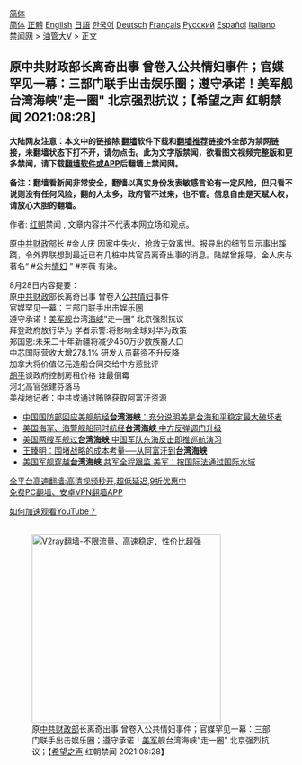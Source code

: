  <!-- 面包屑导航 --> <div class="breadcrumb"><!-- GTranslate: https://gtranslate.io/ -->  <div class="switcher notranslate">  <div class="selected">  <a href="#" onclick="return false;"> 简体</a>  </div>  <div class="option">  <a href="https://www.bannedbook.org" onclick="doGTranslate('zh-CN|zh-CN');jQuery('div.switcher div.selected a').html(jQuery(this).html());return false;" title="简体中文" class="nturl selected"> 简体</a>  <a href="https://www.bannedbook.org/zh-tw/" onclick="doGTranslate('zh-CN|zh-TW');jQuery('div.switcher div.selected a').html(jQuery(this).html());return false;" title="繁體中文" class="nturl"> 正體</a>  <a href="https://www.bannedbook.org/en/" onclick="doGTranslate('zh-CN|en');jQuery('div.switcher div.selected a').html(jQuery(this).html());return false;" title="English" class="nturl"> English</a>  <a href="https://www.bannedbook.org/ja/" onclick="doGTranslate('zh-CN|ja');jQuery('div.switcher div.selected a').html(jQuery(this).html());return false;" title="日本語" class="nturl"> 日語</a>  <a href="https://www.bannedbook.org/ko/" onclick="doGTranslate('zh-CN|ko');jQuery('div.switcher div.selected a').html(jQuery(this).html());return false;" title="한국어" class="nturl"> 한국어</a>  <a href="https://www.bannedbook.org/de/" onclick="doGTranslate('zh-CN|de');jQuery('div.switcher div.selected a').html(jQuery(this).html());return false;" title="Deutsch" class="nturl"> Deutsch</a>  <a href="https://www.bannedbook.org/fr/" onclick="doGTranslate('zh-CN|fr');jQuery('div.switcher div.selected a').html(jQuery(this).html());return false;" title="Français" class="nturl"> Français</a>  <a href="https://www.bannedbook.org/ru/" onclick="doGTranslate('zh-CN|ru');jQuery('div.switcher div.selected a').html(jQuery(this).html());return false;" title="Русский" class="nturl"> Русский</a>  <a href="https://www.bannedbook.org/es/" onclick="doGTranslate('zh-CN|es');jQuery('div.switcher div.selected a').html(jQuery(this).html());return false;" title="Español" class="nturl"> Español</a>  <a href="https://www.bannedbook.org/it/" onclick="doGTranslate('zh-CN|it');jQuery('div.switcher div.selected a').html(jQuery(this).html());return false;" title="Italiano" class="nturl"> Italiano</a>  </div>  </div>      <div class='breadcrumb-sub'><!-- Breadcrumb NavXT 6.3.0 --> <a href="https://www.bannedbook.org/" class="home">禁闻网</a> &gt; <a href="https://www.bannedbook.org/bnews/sohnews/" class="category">油管大V</a> &gt; 正文</div></div><h2>原中共财政部长离奇出事 曾卷入公共情妇事件；官媒罕见一幕：三部门联手出击娱乐圈；遵守承诺！美军舰台湾海峡”走一圈" 北京强烈抗议；【希望之声 红朝禁闻 2021:08:28】</h2> <p class="notice"><b>大陆网友注意：本文中的链接除 <a href="https://github.com/bannedbook/fanqiang" >翻墙</a>软件下载和<a href="https://github.com/killgcd/justmysocks/blob/master/README.md">翻墙推荐</a>链接外全部为禁网链接，未翻墙状态下打不开，请勿点击。此为文字版禁闻，欲看图文视频完整版和更多禁闻，请下载<a href="https://github.com/bannedbook/fanqiang">翻墙软件或APP</a>后翻墙上禁闻网。</p><p>备注：翻墙看新闻非常安全，翻墙以真实身份发表敏感言论有一定风险，但只看不说则没有任何风险，翻的人太多，政府管不过来，也不管。信息自由是天赋人权，请放心大胆的翻墙。</b></p>  <div class="entry"> <p>作者: <a href="https://www.bannedbook.org/bnews/tag/%E7%BA%A2%E6%9C%9D/" class="st_tag internal_tag" rel="tag" title="标签 红朝 下的日志">红朝</a>禁闻 , 文章内容并不代表本网立场和观点。</p> <figure></figure> <p>原<a href="https://www.bannedbook.org/bnews/tag/%e4%b8%ad%e5%85%b1/" class="st_tag internal_tag" rel="tag" title="标签 中共 下的日志">中共</a><a href="https://www.bannedbook.org/bnews/tag/%E8%B4%A2%E6%94%BF%E9%83%A8/" class="st_tag internal_tag" rel="tag" title="标签 财政部 下的日志">财政部</a>长 #金人庆 因家中失火，抢救无效离世。报导出的细节显示事出蹊跷，令外界联想到最近已有几桩中共官员离奇出事的消息。陆媒曾报导，金人庆与著名“ #公共<a href="https://www.bannedbook.org/bnews/tag/%e6%83%85%e5%a6%87/" class="st_tag internal_tag" rel="tag" title="标签 情妇 下的日志">情妇</a> ”  #李薇 有染。</p>  <p>8月28日内容提要：<br /> 原<a href="https://www.bannedbook.org/bnews/tag/%E4%B8%AD%E5%85%B1%E8%B4%A2%E6%94%BF/" class="st_tag internal_tag" rel="tag" title="标签 中共财政 下的日志">中共财政</a>部长离奇出事 曾卷入<a href="https://www.bannedbook.org/bnews/tag/%e5%85%ac%e5%85%b1%e6%83%85%e5%a6%87/" class="st_tag internal_tag" rel="tag" title="标签 公共情妇 下的日志">公共情妇</a>事件<br /> 官媒罕见一幕：三部门联手出击娱乐圈<br /> 遵守承诺！<a href="https://www.bannedbook.org/bnews/tag/%E7%BE%8E%E5%86%9B%E8%88%B0/" class="st_tag internal_tag" rel="tag" title="标签 美军舰 下的日志">美军舰</a>台湾<a href="https://www.bannedbook.org/bnews/tag/%E6%B5%B7%E5%B3%A1/" class="st_tag internal_tag" rel="tag" title="标签 海峡 下的日志">海峡</a>”走一圈&#8221; 北京强烈抗议<br /> 拜登政府放行华为 学者示警:将影响全球对华为政策<br /> 郑国恩:未来二十年新疆将减少450万少数族裔人口<br /> 中芯国际营收大增278.1% 研发人员薪资不升反降<br /> 加拿大将价值亿元造船合同交给中方惹批评<br /> <span class='wp_keywordlink'><a href="https://www.bannedbook.org/forum10/topic196.html" title="胡平" target="_blank">胡平</a></span>谈政府控制房租价格  谁最倒霉<br /> 河北高官张建芬落马<br /> 美战地记者：中共或通过贿赂获取阿富汗资源</p> <ul class='op-related-articles' title='相关阅读'> <li><a href='https://www.bannedbook.org/bnews/baitai/20210828/1615070.html' target='_blank'>中国国防部回应美舰航经<b>台湾海峡</b>：充分说明美是台海和平稳定最大破坏者</a></li> <li><a href='https://www.bannedbook.org/bnews/headline/20210828/1615048.html' target='_blank'>美国海军、海警舰船同时航经<b>台湾海峡</b> 中方反弹调门升级</a></li> <li><a href='https://www.bannedbook.org/bnews/headline/20210828/1614979.html' target='_blank'>美国两艘军舰过<b>台湾海峡</b> 中国军队东海反击即推巡航演习</a></li> <li><a href='https://www.bannedbook.org/bnews/baitai/20210828/1614923.html' target='_blank'>王臻明：围堵战略的成本考量──从阿富汗到<b>台湾海峡</b></a></li> <li><a href='https://www.bannedbook.org/bnews/comments/20210828/1614907.html' target='_blank'>美国军舰穿越<b>台湾海峡</b> 共军全程跟监 美军：按国际法通过国际水域</a></li> </ul> <p class="texttj"> <a href="https://github.com/bannedbook/fanqiang/wiki/V2ray%E6%9C%BA%E5%9C%BA" target="_blank">全平台高速翻墙:高清视频秒开,超低延迟,9折优惠中</a><br/> <a href="https://github.com/bannedbook/fanqiang/wiki/%E7%A6%81%E9%97%BB%E7%BD%91%E5%AE%89%E5%8D%93%E7%BF%BB%E5%A2%99%E6%96%B0%E9%97%BBAPP" target="_blank">免费PC翻墙、安卓VPN翻墙APP</a></p> <p><a href='https://www.bannedbook.org/bnews/topimagenews/20180409/925596.html' target='_blank'>如何加速观看YouTube？ </a></p> <figure class='op-interactive'><br/><a href="https://github.com/bannedbook/fanqiang/wiki/V2ray%E6%9C%BA%E5%9C%BA"><img src="https://raw.githubusercontent.com/bannedbook/fanqiang/master/v2ss/images/v2free.jpg" width="336" alt="V2ray翻墙-不限流量、高速稳定、性价比超强"></a><br/><figcaption>原<a href="https://www.bannedbook.org/bnews/tag/%E4%B8%AD%E5%85%B1%E8%B4%A2%E6%94%BF%E9%83%A8/" class="st_tag internal_tag" rel="tag" title="标签 中共财政部 下的日志">中共财政部</a>长离奇出事 曾卷入公共情妇事件；官媒罕见一幕：三部门联手出击娱乐圈；遵守承诺！<a href="https://www.bannedbook.org/bnews/tag/%e7%be%8e%e5%86%9b/" class="st_tag internal_tag" rel="tag" title="标签 美军 下的日志">美军</a>舰台湾海峡”走一圈&#8221; 北京强烈抗议；【<span class='wp_keywordlink_affiliate'><a href="https://www.soundofhope.org" title="希望之声" target="_blank">希望之声</a></span> 红朝禁闻 2021:08:28】</figcaption></figure> </p> <a name='sharetosocial'></a>  <div style="margin-bottom:5px;padding-bottom:5px;clear:both"> <div id="archive-pix-1" class="banner-ads"> <!-- AuctionX Display platform tag START --> <div id="26318x728x90x621x_ADSLOT2" clicktrack="%%CLICK_URL_ESC%%"></div> <!-- AuctionX Display platform tag END --> </div> <div id="archive-pix-2" class="banner-ads"> <!-- AuctionX Display platform tag START --> <div id="26315x300x250x621x_ADSLOT2" clicktrack="%%CLICK_URL_ESC%%"></div> <!-- AuctionX Display platform tag END --> </div> </div>  <div id="archive-pix-1" class="banner-ads"> <!-- AuctionX Display platform tag START --> <div id="26318x728x90x621x_ADSLOT3" clicktrack="%%CLICK_URL_ESC%%"></div> <!-- AuctionX Display platform tag END --> </div> </div><!--END ENTRY--> 